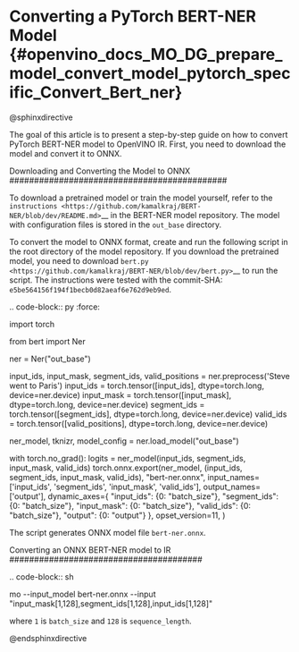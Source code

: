 # Converting a PyTorch BERT-NER Model {#openvino_docs_MO_DG_prepare_model_convert_model_pytorch_specific_Convert_Bert_ner}

@sphinxdirective

The goal of this article is to present a step-by-step guide on how to convert PyTorch BERT-NER model to OpenVINO IR. First, you need to download the model and convert it to ONNX.


Downloading and Converting the Model to ONNX
############################################

To download a pretrained model or train the model yourself, refer
to the `instructions <https://github.com/kamalkraj/BERT-NER/blob/dev/README.md>`__ in the
BERT-NER model repository. The model with configuration files is stored in the ``out_base`` directory.

To convert the model to ONNX format, create and run the following script in the root
directory of the model repository. If you download the pretrained model, you need
to download `bert.py <https://github.com/kamalkraj/BERT-NER/blob/dev/bert.py>`__ to run the script.
The instructions were tested with the commit-SHA: ``e5be564156f194f1becb0d82aeaf6e762d9eb9ed``.

.. code-block:: py
   :force:

   import torch

   from bert import Ner

   ner = Ner("out_base")

   input_ids, input_mask, segment_ids, valid_positions = ner.preprocess('Steve went to Paris')
   input_ids = torch.tensor([input_ids], dtype=torch.long, device=ner.device)
   input_mask = torch.tensor([input_mask], dtype=torch.long, device=ner.device)
   segment_ids = torch.tensor([segment_ids], dtype=torch.long, device=ner.device)
   valid_ids = torch.tensor([valid_positions], dtype=torch.long, device=ner.device)

   ner_model, tknizr, model_config = ner.load_model("out_base")

   with torch.no_grad():
       logits = ner_model(input_ids, segment_ids, input_mask, valid_ids)
   torch.onnx.export(ner_model,
                     (input_ids, segment_ids, input_mask, valid_ids),
                     "bert-ner.onnx",
                     input_names=['input_ids', 'segment_ids', 'input_mask', 'valid_ids'],
                     output_names=['output'],
                     dynamic_axes={
                         "input_ids": {0: "batch_size"},
                         "segment_ids": {0: "batch_size"},
                         "input_mask": {0: "batch_size"},
                         "valid_ids": {0: "batch_size"},
                         "output": {0: "output"}
                     },
                     opset_version=11,
                     )


The script generates ONNX model file ``bert-ner.onnx``.

Converting an ONNX BERT-NER model to IR
#######################################

.. code-block:: sh

   mo --input_model bert-ner.onnx --input "input_mask[1,128],segment_ids[1,128],input_ids[1,128]"


where ``1`` is ``batch_size`` and ``128`` is ``sequence_length``.

@endsphinxdirective
